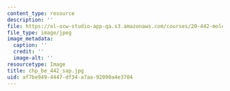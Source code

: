 ```yaml
---
content_type: resource
description: ''
file: https://ol-ocw-studio-app-qa.s3.amazonaws.com/courses/20-442-molecular-structure-of-biological-materials-be-442-fall-2005/af7be9494447df34a7aa92090a4e3704_chp_be_442_sap.jpg
file_type: image/jpeg
image_metadata:
  caption: ''
  credit: ''
  image-alt: ''
resourcetype: Image
title: chp_be_442_sap.jpg
uid: af7be949-4447-df34-a7aa-92090a4e3704
---
```

